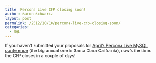 ```yaml
---
title: Percona Live CFP closing soon!
author: Baron Schwartz
layout: post
permalink: /2012/10/10/percona-live-cfp-closing-soon/
categories:
  - SQL
---
```

If you haven&#8217;t submitted your proposals for [April&#8217;s Percona Live MySQL conference][1] (the big annual one in Santa Clara California), now&#8217;s the time: the CFP closes in a couple of days!

 [1]: http://www.percona.com/live/mysql-conference-2013/